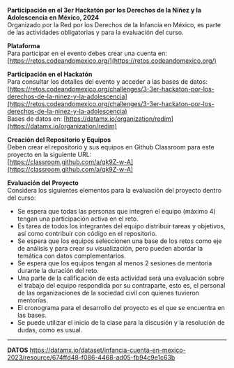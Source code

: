 

**Participación en el 3er Hackatón por los Derechos de la Niñez y la Adolescencia en México, 2024**  
Organizado por la Red por los Derechos de la Infancia en México, es parte de las actividades obligatorias y para la evaluación del curso.

**Plataforma**  
Para participar en el evento debes crear una cuenta en:  
[https://retos.codeandomexico.org/](https://retos.codeandomexico.org/)

**Participación en el Hackatón**  
Para consultar los detalles del evento y acceder a las bases de datos:  
[https://retos.codeandomexico.org/challenges/3-3er-hackaton-por-los-derechos-de-la-ninez-y-la-adolescencia](https://retos.codeandomexico.org/challenges/3-3er-hackaton-por-los-derechos-de-la-ninez-y-la-adolescencia)  
Bases de datos en: [https://datamx.io/organization/redim](https://datamx.io/organization/redim)

**Creación del Repositorio y Equipos**  
Deben crear el repositorio y sus equipos en Github Classroom para este proyecto en la siguiente URL:  
[https://classroom.github.com/a/qk9Z-w-A](https://classroom.github.com/a/qk9Z-w-A)

**Evaluación del Proyecto**  
Considera los siguientes elementos para la evaluación del proyecto dentro del curso:
- Se espera que todas las personas que integren el equipo (máximo 4) tengan una participación activa en el reto.
- Es tarea de todos los integrantes del equipo distribuir tareas y objetivos, así como contribuir con código en el repositorio.
- Se espera que los equipos seleccionen una base de los retos como eje de análisis y para crear su visualización, pero pueden abordar la temática con datos complementarios.
- Se espera que los equipos tengan al menos 2 sesiones de mentoría durante la duración del reto.
- Una parte de la calificación de esta actividad será una evaluación sobre el trabajo del equipo respondida por su contraparte, esto es, el personal de las organizaciones de la sociedad civil con quienes tuvieron mentorías.
- El cronograma para el desarrollo del proyecto es el que se encuentra en las bases.
- Se puede utilizar el inicio de la clase para la discusión y la resolución de dudas, como es usual.

---
**DATOS**
https://datamx.io/dataset/infancia-cuenta-en-mexico-2023/resource/674ffd48-f086-4468-ad05-fb94c9e1c63b
